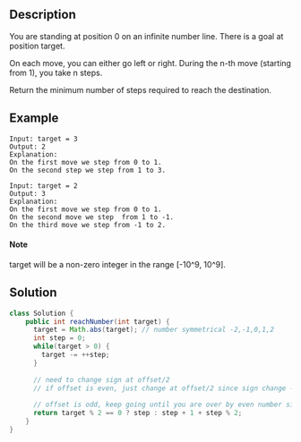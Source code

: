 ## Description

You are standing at position 0 on an infinite number line. There is a goal at position target.

On each move, you can either go left or right. During the n-th move (starting from 1), you take n steps.

Return the minimum number of steps required to reach the destination.

## Example

```
Input: target = 3
Output: 2
Explanation:
On the first move we step from 0 to 1.
On the second step we step from 1 to 3.
```

```
Input: target = 2
Output: 3
Explanation:
On the first move we step from 0 to 1.
On the second move we step  from 1 to -1.
On the third move we step from -1 to 2.
```

#### Note

target will be a non-zero integer in the range [-10^9, 10^9].


## Solution

``` Java
class Solution {
    public int reachNumber(int target) {
      target = Math.abs(target); // number symmetrical -2,-1,0,1,2
      int step = 0;
      while(target > 0) {
        target -= ++step;
      }
      
      // need to change sign at offset/2
      // if offset is even, just change at offset/2 since sign change -> change sum by even number, change sign at i lost 2i (ex: 4 => 0,-1,1,4)
      
      // offset is odd, keep going until you are over by even number since you can set the subset to 0 (ex: 5 => 0,1,3,0,5)
      return target % 2 == 0 ? step : step + 1 + step % 2;
    }
}
```

